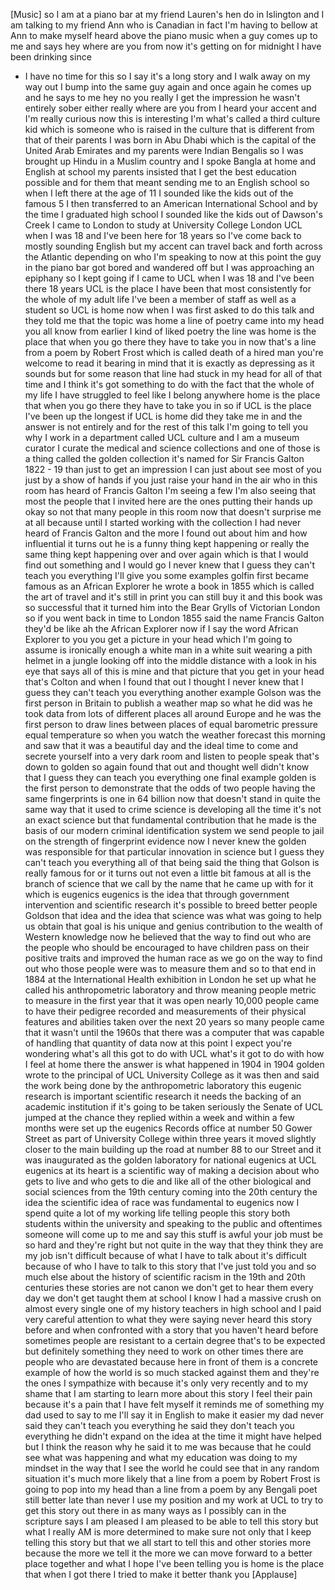 
[Music]
so I am at a piano bar at my friend
Lauren&#39;s hen do in Islington and I am
talking to my friend Ann who is Canadian
in fact I&#39;m having to bellow at Ann to
make myself heard above the piano music
when a guy comes up to me and says hey
where are you from now it&#39;s getting on
for midnight I have been drinking since
- I have no time for this so I say it&#39;s
a long story and I walk away on my way
out I bump into the same guy again and
once again he comes up and he says to me
hey no you really I get the impression
he wasn&#39;t entirely sober either really
where are you from I heard your accent
and I&#39;m really curious now this is
interesting I&#39;m what&#39;s called a third
culture kid which is someone who is
raised in the culture that is different
from that of their parents I was born in
Abu Dhabi which is the capital of the
United Arab Emirates and my parents were
Indian Bengalis so I was brought up
Hindu in a Muslim country and I spoke
Bangla at home and English at school my
parents insisted that I get the best
education possible and for them that
meant sending me to an English school so
when I left there at the age of 11 I
sounded like the kids out of the famous
5 I then transferred to an American
International School and by the time I
graduated high school I sounded like the
kids out of Dawson&#39;s Creek
I came to London to study at University
College London UCL when I was 18 and
I&#39;ve been here for 18 years so I&#39;ve come
back to mostly sounding English but my
accent can travel back and forth across
the Atlantic depending on who I&#39;m
speaking to
now at this point the guy in the piano
bar got bored and wandered off but I was
approaching an epiphany so I kept going
if I came to UCL when I was 18 and I&#39;ve
been there 18 years UCL is the place I
have been that most consistently for the
whole of my adult life I&#39;ve been a
member of staff as well as a student so
UCL is home now when I was first asked
to do this talk and they told me that
the topic was home a line of poetry came
into my head you all know from earlier I
kind of liked poetry the line was home
is the place that when you go there they
have to take you in now that&#39;s a line
from a poem by Robert Frost which is
called death of a hired man you&#39;re
welcome to read it bearing in mind that
it is exactly as depressing as it sounds
but for some reason that line had stuck
in my head for all of that time and I
think it&#39;s got something to do with the
fact that the whole of my life I have
struggled to feel like I belong anywhere
home is the place that when you go there
they have to take you in so if UCL is
the place I&#39;ve been up the longest if
UCL is home did they take me in and the
answer is not entirely and for the rest
of this talk I&#39;m going to tell you why I
work in a department called UCL culture
and I am a museum curator I curate the
medical and science collections and one
of those is a thing called the golden
collection it&#39;s named for Sir Francis
Galton 1822 - 19
than just to get an impression I can
just about see most of you just by a
show of hands if you just raise your
hand in the air who in this room has
heard of Francis Galton I&#39;m seeing a few
I&#39;m also seeing that most the people
that I invited here are the ones putting
their hands up okay so not that many
people in this room now
that doesn&#39;t surprise me at all because
until I started working with the
collection I had never heard of Francis
Galton and the more I found out about
him and how influential it turns out he
is a funny thing kept happening or
really the same thing kept happening
over and over again which is that I
would find out something and I would go
I never knew that I guess they can&#39;t
teach you everything I&#39;ll give you some
examples golfin first became famous as
an African Explorer he wrote a book in
1855 which is called the art of travel
and it&#39;s still in print you can still
buy it and this book was so successful
that it turned him into the Bear Grylls
of Victorian London so if you went back
in time to London 1855 said the name
Francis Galton they&#39;d be like ah the
African Explorer now if I say the word
African Explorer to you you get a
picture in your head which I&#39;m going to
assume is ironically enough a white man
in a white suit wearing a pith helmet in
a jungle looking off into the middle
distance with a look in his eye that
says all of this is mine
and that picture that you get in your
head that&#39;s Colton and when I found that
out I thought I never knew that I guess
they can&#39;t teach you everything another
example
Golson was the first person in Britain
to publish a weather map so what he did
was he took data from lots of different
places all around Europe and he was the
first person to draw lines between
places of equal barometric pressure
equal temperature so when you watch the
weather forecast this morning and saw
that it was a beautiful day and the
ideal time to come and secrete yourself
into a very dark room and listen to
people speak that&#39;s down to golden so
again found that out and thought well
didn&#39;t know that I guess they can teach
you everything one final example golden
is the first person to demonstrate that
the odds of two people having the same
fingerprints is one in 64 billion now
that doesn&#39;t stand in quite the same way
that it used to crime science is
developing all the time it&#39;s not an
exact science but that fundamental
contribution that he made is the basis
of our modern criminal identification
system we send people to jail on the
strength of fingerprint evidence now I
never knew the golden was responsible
for that particular innovation in
science but I guess they can&#39;t teach you
everything all of that being said the
thing that Golson is really famous for
or it turns out not even a little bit
famous at all is the branch of science
that we call by the name that he came up
with for it which is eugenics eugenics
is the idea that through government
intervention and scientific research
it&#39;s possible to breed better people
Goldson that idea and the idea that
science was what was going to help us
obtain that goal
is his unique and genius contribution to
the wealth of Western knowledge now he
believed that the way to find out who
are the people who should be encouraged
to have children pass on their positive
traits and improved the human race as we
go on the way to find out who those
people were was to measure them and so
to that end in 1884 at the International
Health exhibition in London he set up
what he called his anthropometric
laboratory and throw meaning people
metric to measure in the first year that
it was open nearly 10,000 people came to
have their pedigree recorded and
measurements of their physical features
and abilities taken over the next 20
years so many people came that it wasn&#39;t
until the 1960s that there was a
computer that was capable of handling
that quantity of data now at this point
I expect you&#39;re wondering what&#39;s all
this got to do with UCL what&#39;s it got to
do with how I feel at home there the
answer is what happened in 1904 in 1904
golden wrote to the principal of UCL
University College as it was then and
said the work being done by the
anthropometric laboratory this eugenic
research is important scientific
research
it needs the backing of an academic
institution if it&#39;s going to be taken
seriously the Senate of UCL jumped at
the chance they replied within a week
and within a few months were set up the
eugenics Records office at number 50
Gower Street as part of University
College within three years it moved
slightly closer to the main building up
the road at number 88 to our Street and
it was inaugurated as the golden
laboratory for national eugenics at UCL
eugenics at its heart is a scientific
way of making a decision about who gets
to live and who gets to die and like all
of the other biological and social
sciences
from the 19th century coming into the
20th century the idea the scientific
idea of race was fundamental to eugenics
now I spend quite a lot of my working
life telling people this story both
students within the university and
speaking to the public and oftentimes
someone will come up to me and say this
stuff is awful your job must be so hard
and they&#39;re right but not quite in the
way that they think they are my job
isn&#39;t difficult because of what I have
to talk about it&#39;s difficult because of
who I have to talk to this story that
I&#39;ve just told you and so much else
about the history of scientific racism
in the 19th and 20th centuries these
stories are not canon we don&#39;t get to
hear them every day we don&#39;t get taught
them at school I know I had a massive
crush on almost every single one of my
history teachers in high school and I
paid very careful attention to what they
were saying never heard this story
before and when confronted with a story
that you haven&#39;t heard before sometimes
people are resistant to a certain degree
that&#39;s to be expected
but definitely something they need to
work on other times there are people who
are devastated because here in front of
them is a concrete example of how the
world is so much stacked against them
and they&#39;re the ones I sympathize with
because it&#39;s only very recently and to
my shame that I am starting to learn
more about this story I feel their pain
because it&#39;s a pain that I have felt
myself it reminds me of something my dad
used to say to me I&#39;ll say it in English
to make it easier my dad never said they
can&#39;t teach you everything he said they
don&#39;t teach you everything
he didn&#39;t expand on the idea at the time
it might have helped but I think the
reason why he said it to me was because
that he could see what was happening and
what my education was doing to my
mindset in the way that I see the world
he could see that in any random
situation it&#39;s much more likely that a
line from a poem by Robert Frost is
going to pop into my head than a line
from a poem by any Bengali poet still
better late than never I use my position
and my work at UCL to try to get this
story out there in as many ways as I
possibly can in the scripture says I am
pleased I am pleased to be able to tell
this story but what I really AM is more
determined to make sure not only that I
keep telling this story but that we all
start to tell this and other stories
more because the more we tell it the
more we can move forward to a better
place together and what I hope I&#39;ve been
telling you is home is the place that
when I got there I tried to make it
better thank you
[Applause]
